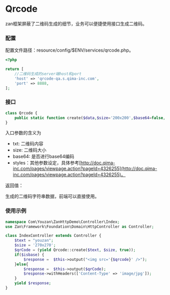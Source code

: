 # Qrcode

zan框架屏蔽了二维码生成的细节，业务可以便捷使用接口生成二维码。

### 配置

配置文件路径：resource/config/$ENV/services/qrcode.php。

```php
<?php

return [
    //二维码生成的server端host和port
    'host' => 'qrcode-qa.s.qima-inc.com',
    'port' => 8888,
];
```

### 接口

```php
class Qrcode {
    public static function create($data,$size='200x200',$base64=false, $styles = []);
}
```

入口参数的含义为

* txt: 二维码内容
* size: 二维码大小
* base64: 是否进行base64编码
* styles：其他参数设定，具体参考[http://doc.qima-inc.com/pages/viewpage.action?pageId=4326255](http://doc.qima-inc.com/pages/viewpage.action?pageId=4326255)。

返回值：

生成的二维码字符串数据，前端可以直接使用。

### 使用示例

```php
namespace Com\Youzan\ZanHttpDemo\Controller\Index;
use Zan\Framework\Foundation\Domain\HttpController as Controller;

class IndexController extends Controller {
    $text = "youzan";
    $size = '270x270';
    $qrCode = (yield Qrcode::create($text, $size, true));
    if($isbase) {
        $response =  $this->output("<img src='{$qrcode}' />");
    }else{
        $response =  $this->output($qrCode);
        $response->withHeaders(['Content-Type' => 'image/jpg']);
    }
    yield $response;
}
```



